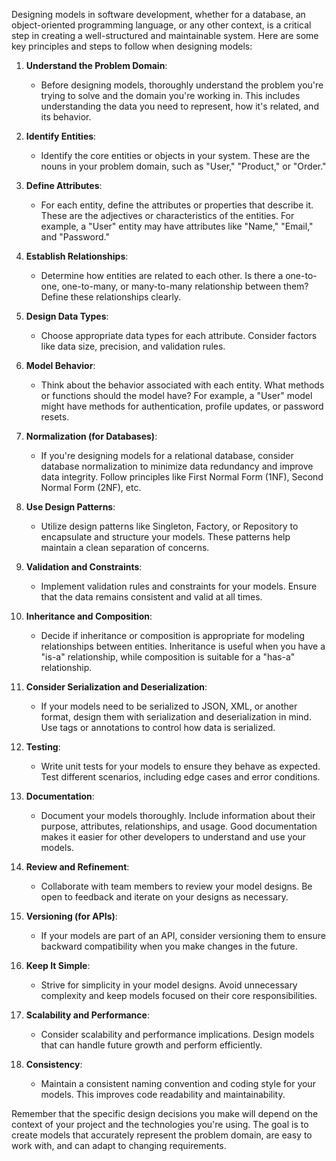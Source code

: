 Designing models in software development, whether for a database, an object-oriented programming language, or any other context, is a critical step in creating a well-structured and maintainable system. Here are some key principles and steps to follow when designing models:

1. **Understand the Problem Domain**:
   - Before designing models, thoroughly understand the problem you're trying to solve and the domain you're working in. This includes understanding the data you need to represent, how it's related, and its behavior.

2. **Identify Entities**:
   - Identify the core entities or objects in your system. These are the nouns in your problem domain, such as "User," "Product," or "Order."

3. **Define Attributes**:
   - For each entity, define the attributes or properties that describe it. These are the adjectives or characteristics of the entities. For example, a "User" entity may have attributes like "Name," "Email," and "Password."

4. **Establish Relationships**:
   - Determine how entities are related to each other. Is there a one-to-one, one-to-many, or many-to-many relationship between them? Define these relationships clearly.

5. **Design Data Types**:
   - Choose appropriate data types for each attribute. Consider factors like data size, precision, and validation rules.

6. **Model Behavior**:
   - Think about the behavior associated with each entity. What methods or functions should the model have? For example, a "User" model might have methods for authentication, profile updates, or password resets.

7. **Normalization (for Databases)**:
   - If you're designing models for a relational database, consider database normalization to minimize data redundancy and improve data integrity. Follow principles like First Normal Form (1NF), Second Normal Form (2NF), etc.

8. **Use Design Patterns**:
   - Utilize design patterns like Singleton, Factory, or Repository to encapsulate and structure your models. These patterns help maintain a clean separation of concerns.

9. **Validation and Constraints**:
   - Implement validation rules and constraints for your models. Ensure that the data remains consistent and valid at all times.

10. **Inheritance and Composition**:
    - Decide if inheritance or composition is appropriate for modeling relationships between entities. Inheritance is useful when you have a "is-a" relationship, while composition is suitable for a "has-a" relationship.

11. **Consider Serialization and Deserialization**:
    - If your models need to be serialized to JSON, XML, or another format, design them with serialization and deserialization in mind. Use tags or annotations to control how data is serialized.

12. **Testing**:
    - Write unit tests for your models to ensure they behave as expected. Test different scenarios, including edge cases and error conditions.

13. **Documentation**:
    - Document your models thoroughly. Include information about their purpose, attributes, relationships, and usage. Good documentation makes it easier for other developers to understand and use your models.

14. **Review and Refinement**:
    - Collaborate with team members to review your model designs. Be open to feedback and iterate on your designs as necessary.

15. **Versioning (for APIs)**:
    - If your models are part of an API, consider versioning them to ensure backward compatibility when you make changes in the future.

16. **Keep It Simple**:
    - Strive for simplicity in your model designs. Avoid unnecessary complexity and keep models focused on their core responsibilities.

17. **Scalability and Performance**:
    - Consider scalability and performance implications. Design models that can handle future growth and perform efficiently.

18. **Consistency**:
    - Maintain a consistent naming convention and coding style for your models. This improves code readability and maintainability.

Remember that the specific design decisions you make will depend on the context of your project and the technologies you're using. The goal is to create models that accurately represent the problem domain, are easy to work with, and can adapt to changing requirements.